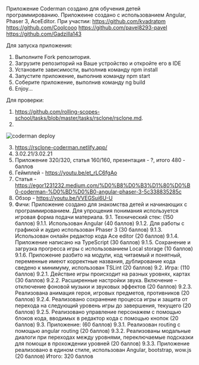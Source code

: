 Приложение Coderman создано для обучения детей программированию. Приложеине создано с использованием Angular, Phaser 3, AceEditor.
При участии:
https://github.com/kvadratpm
https://github.com/Coolcooo
https://github.com/pavel8293-pavel
https://github.com/Gadzilla143

Для запуска приложения:
1. Выполните Fork репозитория.
2. Загрузите репозиторий на Ваше устройство и откройте его в IDE
3. Установите зависимости, выполнив команду npm install
4. Запустите приложение, выполнив команду npm start
5. Соберите приложение, выполнив команду ng build
6. Enjoy...

Для проверки:
1.	https://github.com/rolling-scopes-school/tasks/blob/master/tasks/rsclone/rsclone.md.
2.	
![coderman deploy](https://user-images.githubusercontent.com/65552333/106798091-8c3a5180-666e-11eb-81e0-eee479b7a95b.png)

3.	https://rsclone-coderman.netlify.app/
4.	3.02.21/3.02.21
5.	Приложение 320/320, статья 160/160, презентация - ?, итого 480 - баллов
6.	Геймплей - https://youtu.be/et_rLC6fgAo
7.	Статья - https://egor1231232.medium.com/%D0%B8%D0%B3%D1%80%D0%B0-coderman-%D0%BD%D0%B0-angular-phaser-3-5c338835285c
8.	Обзор - https://youtu.be/VVEGSui6U-U
9.	Фичи:
Приложение создано для знакомства детей и начинающих с программированием. Для упрощения понимания используется игровая форма подачи материала.
9.1.	Технический стек: (150 баллов)
9.1.1.	Использован Angular (40 баллов)
9.1.2.	Для работы с графикой и аудио использован Phaser 3 (30 баллов)
9.1.3.	Использован онлайн редактор кода Ace editor (20 баллов)
9.1.4.	Приложение написано на TypeScript (30 баллов)
9.1.5.	Сохранение и загрузка прогресса игры с использованием Local storage (10 баллов)
9.1.6.	Приложение разбито на модули, код читаемый и понятный, переменные имеют корректные названия, дублирование кода сведено к минимуму, использован TSLint (20 баллов)
9.2.	Игра: (110 баллов)
9.2.1.	Действие игры происходит на разных уровнях, картах (30 баллов)
9.2.2.	Расширенные настройки звука. Включение – отключение фоновой музыки и звуковых эффектов (20 баллов)
9.2.3.	Реализована анимация героя, игровых предметов, противников (20 баллов)
9.2.4.	Реализовано сохранение процесса игры и защита от перехода на следующий уровень игры до завершения, текущего (20 баллов)
9.2.5.	Реализовано управление персонажем с помощью блоков кода, вводимых в редактор кода с помощью кнопок (20 баллов)
9.3.	Приложение: (60 баллов)
9.3.1.	Реализован routing с помощью angular routing (20 баллов)
9.3.2.	Реализованы модальные диалоги при переходах между уровнями, переключаемые подсказки для помощи в прохождении уровней (20 баллов)
9.3.3.	Приложение реализовано в едином стиле, использован Angular, bootstrap, wow.js (20 баллов)
Итого: 320 баллов

